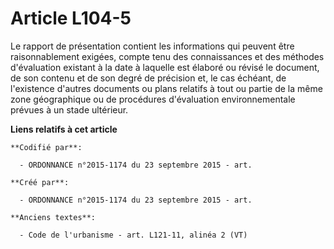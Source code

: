 # Article L104-5

Le rapport de présentation contient les informations qui peuvent être raisonnablement exigées, compte tenu des connaissances
et des méthodes d'évaluation existant à la date à laquelle est élaboré ou révisé le document, de son contenu et de son degré
de précision et, le cas échéant, de l'existence d'autres documents ou plans relatifs à tout ou partie de la même zone
géographique ou de procédures d'évaluation environnementale prévues à un stade ultérieur.

**Liens relatifs à cet article**

	**Codifié par**:

	  - ORDONNANCE n°2015-1174 du 23 septembre 2015 - art.

	**Créé par**:

	  - ORDONNANCE n°2015-1174 du 23 septembre 2015 - art.

	**Anciens textes**:

	  - Code de l'urbanisme - art. L121-11, alinéa 2 (VT)
